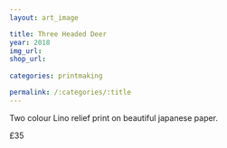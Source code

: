 ```yaml
---
layout: art_image

title: Three Headed Deer
year: 2018
img_url: 
shop_url:
  
categories: printmaking

permalink: /:categories/:title
---
```

Two colour Lino relief print on beautiful japanese paper.

£35